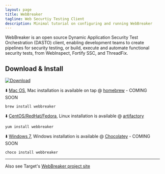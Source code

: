 ```yaml
---
layout: page
title: WebBreaker
tagline: Web Securtiy Testing Client
description: Minimal tutorial on configuring and running WebBreaker
---
```

WebBreaker is an open source Dynamic Application Security Test Orchestration (DASTO) client, enabling development teams to create pipelines for security testing, or build, execute and automate functional security tests, from WebInspect, Fortify SSC, and ThreadFix.

## Download & Install
[![Download](https://api.bintray.com/packages/webbreaker/webbreaker-cli/webbreaker/images/download.svg)](https://bintray.com/webbreaker/webbreaker-cli/webbreaker/2.0.18/link)

:arrow_down: [Mac OS](https://github.com/target/webbreaker/releases), Mac installation is available on tap @ [homebrew](https://brew.sh) - COMING SOON

`brew install webbreaker`

:arrow_down: [CentOS/RedHat/Fedora](https://github.com/target/webbreaker/releases), Linux installation is available @ [artifactory](https://bintray.com/webbreaker/webbreaker-cli/webbreaker/)

`yum install webbreaker`

:arrow_down: [Windows 7](https://github.com/target/webbreaker/releases), Windows installation is available @ [Chocolatey](https://chocolatey.org) - COMING SOON

`choco install webbreaker`

---

Also see Target's [WebBreaker project site](http://github.com/target/webbreaker)
